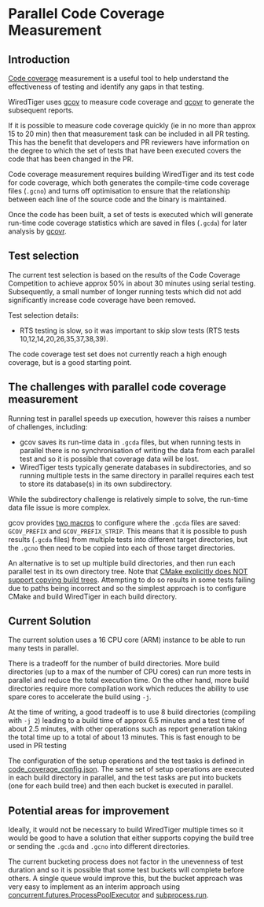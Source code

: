 # Parallel Code Coverage Measurement

## Introduction

[Code coverage](https://en.wikipedia.org/wiki/Code_coverage) measurement is a useful tool to help understand the
effectiveness of testing and identify any gaps in that testing.

WiredTiger uses [gcov](https://en.wikipedia.org/wiki/Gcov) to measure code coverage and
[gcovr](https://gcovr.com/en/stable/) to generate the subsequent reports.

If it is possible to measure code coverage quickly (ie in no more than approx 15 to 20 min) then that measurement task
can be included in all PR testing. This has the benefit that developers and PR reviewers have information on the degree 
to which the set of tests that have been executed covers the code that has been changed in the PR.

Code coverage measurement requires building WiredTiger and its test code for code coverage, which both generates the
compile-time code coverage files (`.gcno`) and turns off optimisation to ensure that the relationship between each line
of the source code and the binary is maintained.

Once the code has been built, a set of tests is executed which will generate run-time code coverage statistics which
are saved in files (`.gcda`) for later analysis by [gcovr](https://gcovr.com/en/stable/).


## Test selection

The current test selection is based on the results of the Code Coverage Competition to achieve approx 50%
in about 30 minutes using serial testing. Subsequently, a small number of longer running tests which did not
add significantly increase code coverage have been removed. 

Test selection details:
* RTS testing is slow, so it was important to skip slow tests (RTS tests 10,12,14,20,26,35,37,38,39).

The code coverage test set does not currently reach a high enough coverage, but is a good starting point.


## The challenges with parallel code coverage measurement

Running test in parallel speeds up execution, however this raises a number of challenges, including:
* gcov saves its run-time data in `.gcda` files, but when running tests in parallel there is no synchronisation of 
  writing the data from each parallel test and so it is possible that coverage data will be lost.
* WiredTiger tests typically generate databases in subdirectories, and so running multiple tests in the same directory
  in parallel requires each test to store its database(s) in its own subdirectory. 

While the subdirectory challenge is relatively simple to solve, the run-time data file issue is more complex.

gcov provides [two macros](https://gcc.gnu.org/onlinedocs/gcc/Cross-profiling.html) to configure where the `.gcda` 
files are saved: `GCOV_PREFIX` and `GCOV_PREFIX_STRIP`. This means that it is possible to push results (`.gcda` files)
from multiple tests into different target directories, but the `.gcno` then need to be copied into each of those target
directories.

An alternative is to set up multiple build directories, and then run each parallel test in its own directory tree.
Note that [CMake explicitly does NOT support copying build trees](https://gitlab.kitware.com/cmake/community/-/wikis/FAQ#why-does-cmake-use-full-paths-or-can-i-copy-my-build-tree).
Attempting to do so results in some tests failing due to paths being incorrect and so the simplest approach is to 
configure CMake and build WiredTiger in each build directory.


## Current Solution

The current solution uses a 16 CPU core (ARM) instance to be able to run many tests in parallel.

There is a tradeoff for the number of build directories. More build directories (up to a max of the number of CPU
cores) can run more tests in parallel and reduce the total execution time. On the other hand, more build directories
require more compilation work which reduces the ability to use spare cores to accelerate the build using `-j`.

At the time of writing, a good tradeoff is to use 8 build directories (compiling with `-j 2`) leading to a build time
of approx 6.5 minutes and a test time of about 2.5 minutes, with other operations such as report generation taking the
total time up to a total of about 13 minutes. This is fast enough to be used in PR testing

The configuration of the setup operations and the test tasks is defined in
[code_coverage_config.json](code_coverage_config.json). The same set of setup operations are executed in each build 
directory in parallel, and the test tasks are put into buckets (one for each build tree) and then each bucket
is executed in parallel.


## Potential areas for improvement

Ideally, it would not be necessary to build WiredTiger multiple times so it would be good to have a solution that
either supports copying the build tree or sending the `.gcda` and `.gcno` into different directories.

The current bucketing process does not factor in the unevenness of test duration and so it is possible that some
test buckets will complete before others. A single queue would improve this, but the bucket approach was very easy
to implement as an interim approach using
[concurrent.futures.ProcessPoolExecutor](https://docs.python.org/3/library/concurrent.futures.html) and 
[subprocess.run](https://docs.python.org/3/library/subprocess.html).